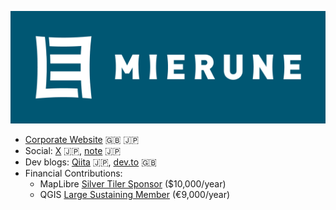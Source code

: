 [![MIERUNE Inc.](https://github.com/MIERUNE/.github/blob/main/profile/hero.png)](https://www.mierune.co.jp/)

- [Corporate Website](https://www.mierune.co.jp/) 🇬🇧 🇯🇵
- Social: [X](https://twitter.com/mierune_inc) 🇯🇵, [note](https://note.com/mierune) 🇯🇵
- Dev blogs: [Qiita](https://qiita.com/organizations/MIERUNE) 🇯🇵, [dev.to](https://dev.to/mierune) 🇬🇧
- Financial Contributions:
    - MapLibre [Silver Tiler Sponsor](https://maplibre.org/sponsors/) ($10,000/year)
    - QGIS [Large Sustaining Member](https://qgis.org/funding/membership/members/) (€9,000/year)
